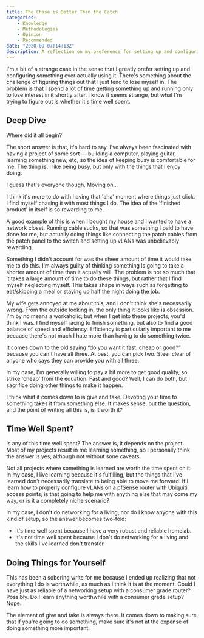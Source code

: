 ```yaml
---
title: The Chase is Better Than the Catch
categories:
    - Knowledge
    - Methodologies
    - Opinion
    - Recommended
date: "2020-09-07T14:13Z"
description: A reflection on my preference for setting up and configuring projects over using them, and whether that time is well spent.
---
```


I'm a bit of a strange case in the sense that I greatly prefer setting up and configuring something over actually using it. There's something about the challenge of figuring things out that I just tend to lose myself in. The problem is that I spend a lot of time getting something up and running only to lose interest in it shortly after. I know it seems strange, but what I'm trying to figure out is whether it's time well spent.

## Deep Dive

Where did it all begin?

The short answer is that, it's hard to say. I've always been fascinated with having a project of some sort — building a computer, playing guitar, learning something new, etc, so the idea of keeping busy is comfortable for me. The thing is, I like being busy, but only with the things that I enjoy doing.

I guess that's everyone though. Moving on...

I think it's more to do with having that 'aha' moment where things just click. I find myself chasing it with most things I do. The idea of the 'finished product' in itself is so rewarding to me.

A good example of this is when I bought my house and I wanted to have a network closet. Running cable sucks, so that was something I paid to have done for me, but actually doing things like connecting the patch cables from the patch panel to the switch and setting up vLANs was unbelievably rewarding.

Something I didn't account for was the sheer amount of time it would take me to do this. I'm always guilty of thinking something is going to take a shorter amount of time than it actually will. The problem is not so much that it takes a large amount of time to do these things, but rather that I find myself neglecting myself. This takes shape in ways such as forgetting to eat/skipping a meal or staying up half the night doing the job.

My wife gets annoyed at me about this, and I don't think she's necessarily wrong. From the outside looking in, the only thing it looks like is obsession. I'm by no means a workaholic, but when I get into these projects, you'd think I was. I find myself racing to finish something, but also to find a good balance of speed and efficiency. Efficiency is particularly important to me because there's not much I hate more than having to do something twice.

It comes down to the old saying “do you want it fast, cheap or good?” because you can't have all three. At best, you can pick two. Steer clear of anyone who says they can provide you with all three.

In my case, I'm generally willing to pay a bit more to get good quality, so strike 'cheap' from the equation. Fast and good? Well, I can do both, but I sacrifice doing other things to make it happen.

I think what it comes down to is give and take. Devoting your time to something takes it from something else. It makes sense, but the question, and the point of writing all this is, is it worth it?

## Time Well Spent?

Is any of this time well spent? The answer is, it depends on the project. Most of my projects result in me learning something, so I personally think the answer is yes, although not without sone caveats.

Not all projects where something is learned are worth the time spent on it. In my case, I live learning because it's fulfilling, but the things that I've learned don't necessarily translate to being able to move me forward. If I learn how to properly configure vLANs on a pfSense router with Ubiquiti access points, is that going to help me with anything else that may come my way, or is it a completely niche scenario?

In my case, I don't do networking for a living, nor do I know anyone with this kind of setup, so the answer becomes two-fold:

* It's time well spent because I have a very robust and reliable homelab.
* It's not time well spent because I don't do networking for a living and the skills I've learned don't transfer.

## Doing Things for Yourself

This has been a sobering write for me because I ended up realizing that not everything I do is worthwhile, as much as I think it is at the moment. Could I have just as reliable of a networking setup with a consumer grade router? Possibly. Do I learn anything worthwhile with a consumer grade setup? Nope.

The element of give and take is always there. It comes down to making sure that if you're going to do something, make sure it's not at the expense of doing something more important.

